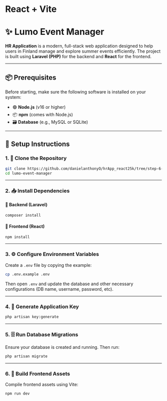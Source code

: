 # React + Vite

# ✨ Lumo Event Manager

**HR Application** is a modern, full-stack web application designed to help users in Finland manage and explore summer events efficiently. The project is built using **Laravel (PHP)** for the backend and **React** for the frontend.

---

## 📦 Prerequisites

Before starting, make sure the following software is installed on your system:

-   🟢 **Node.js** (v16 or higher)
-   📦 **npm** (comes with Node.js)
-   🗃️ **Database** (e.g., MySQL or SQLite)

---

## 🚀 Setup Instructions

### 1. 🔁 Clone the Repository

```bash
git clone https://github.com/danielanthonyO/hrApp_react25k/tree/step-6-features
cd lumo-event-manager
```

---

### 2. 📥 Install Dependencies

#### 🔧 Backend (Laravel)

```bash
composer install
```

#### 🎨 Frontend (React)

```bash
npm install
```

---

### 3. ⚙️ Configure Environment Variables

Create a `.env` file by copying the example:

```bash
cp .env.example .env
```

Then open `.env` and update the database and other necessary configurations (DB name, username, password, etc).

---

### 4. 🔐 Generate Application Key

```bash
php artisan key:generate
```

---

### 5. 🗄️ Run Database Migrations

Ensure your database is created and running. Then run:

```bash
php artisan migrate
```

---

### 6. 🧱 Build Frontend Assets

Compile frontend assets using Vite:

```bash
npm run dev
```
